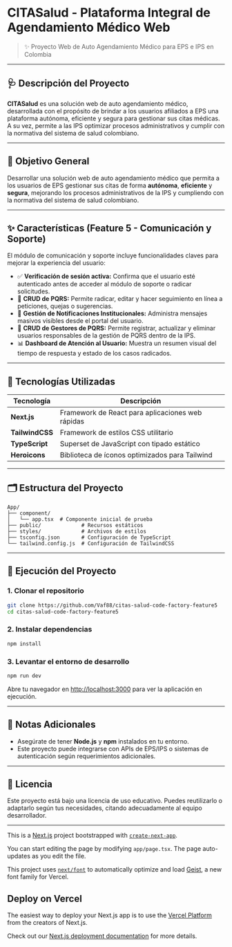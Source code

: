 # CITASalud - Plataforma Integral de Agendamiento Médico Web

> ✨ Proyecto Web de Auto Agendamiento Médico para EPS e IPS en Colombia

---

## 🩺 Descripción del Proyecto

**CITASalud** es una solución web de auto agendamiento médico, desarrollada con el propósito de brindar a los usuarios afiliados a EPS una plataforma autónoma, eficiente y segura para gestionar sus citas médicas. A su vez, permite a las IPS optimizar procesos administrativos y cumplir con la normativa del sistema de salud colombiano.

---

## 🎯 Objetivo General

Desarrollar una solución web de auto agendamiento médico que permita a los usuarios de EPS gestionar sus citas de forma **autónoma**, **eficiente** y **segura**, mejorando los procesos administrativos de la IPS y cumpliendo con la normativa del sistema de salud colombiano.

---

## ✨ Características (Feature 5 - Comunicación y Soporte)

El módulo de comunicación y soporte incluye funcionalidades claves para mejorar la experiencia del usuario:

- ✅ **Verificación de sesión activa:** Confirma que el usuario esté autenticado antes de acceder al módulo de soporte o radicar solicitudes.
- 📝 **CRUD de PQRS:** Permite radicar, editar y hacer seguimiento en línea a peticiones, quejas o sugerencias.
- 📢 **Gestión de Notificaciones Institucionales:** Administra mensajes masivos visibles desde el portal del usuario.
- 👥 **CRUD de Gestores de PQRS:** Permite registrar, actualizar y eliminar usuarios responsables de la gestión de PQRS dentro de la IPS.
- 📊 **Dashboard de Atención al Usuario:** Muestra un resumen visual del tiempo de respuesta y estado de los casos radicados.

---

## 🧪 Tecnologías Utilizadas

| Tecnología     | Descripción                                      |
|----------------|--------------------------------------------------|
| **Next.js**    | Framework de React para aplicaciones web rápidas |
| **TailwindCSS**| Framework de estilos CSS utilitario              |
| **TypeScript** | Superset de JavaScript con tipado estático       |
| **Heroicons**  | Biblioteca de íconos optimizados para Tailwind   |

---

## 🗂️ Estructura del Proyecto

```
App/
├── component/
│   └── app.tsx  # Componente inicial de prueba
├── public/             # Recursos estáticos
├── styles/             # Archivos de estilos
├── tsconfig.json       # Configuración de TypeScript
└── tailwind.config.js  # Configuración de TailwindCSS
```

---

## 🚀 Ejecución del Proyecto

### 1. Clonar el repositorio

```bash
git clone https://github.com/Vaf88/citas-salud-code-factory-feature5
cd citas-salud-code-factory-feature5
```

### 2. Instalar dependencias

```bash
npm install
```

### 3. Levantar el entorno de desarrollo

```bash
npm run dev
```

Abre tu navegador en [http://localhost:3000](http://localhost:3000) para ver la aplicación en ejecución.

---

## 📌 Notas Adicionales

- Asegúrate de tener **Node.js** y **npm** instalados en tu entorno.
- Este proyecto puede integrarse con APIs de EPS/IPS o sistemas de autenticación según requerimientos adicionales.

---

## 📄 Licencia

Este proyecto está bajo una licencia de uso educativo. Puedes reutilizarlo o adaptarlo según tus necesidades, citando adecuadamente al equipo desarrollador.

---

This is a [Next.js](https://nextjs.org) project bootstrapped with [`create-next-app`](https://nextjs.org/docs/app/api-reference/cli/create-next-app).

You can start editing the page by modifying `app/page.tsx`. The page auto-updates as you edit the file.

This project uses [`next/font`](https://nextjs.org/docs/app/building-your-application/optimizing/fonts) to automatically optimize and load [Geist](https://vercel.com/font), a new font family for Vercel.

## Deploy on Vercel

The easiest way to deploy your Next.js app is to use the [Vercel Platform](https://vercel.com/new?utm_medium=default-template&filter=next.js&utm_source=create-next-app&utm_campaign=create-next-app-readme) from the creators of Next.js.

Check out our [Next.js deployment documentation](https://nextjs.org/docs/app/building-your-application/deploying) for more details.
